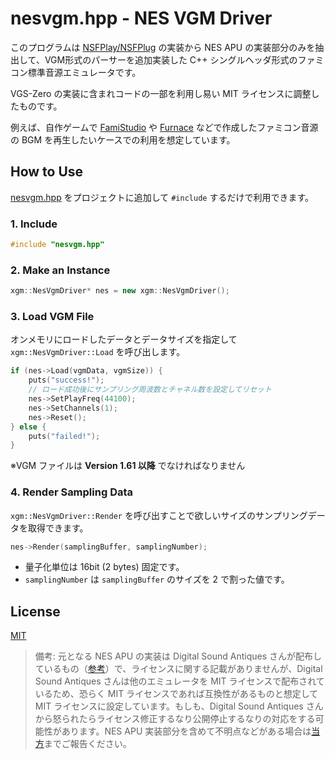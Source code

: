 # nesvgm.hpp - NES VGM Driver

このプログラムは [NSFPlay/NSFPlug](https://github.com/bbbradsmith/nsfplay) の実装から NES APU の実装部分のみを抽出して、VGM形式のパーサーを追加実装した C++ シングルヘッダ形式のファミコン標準音源エミュレータです。

VGS-Zero の実装に含まれコードの一部を利用し易い MIT ライセンスに調整したものです。

例えば、自作ゲームで [FamiStudio](https://famistudio.org/) や [Furnace](https://tildearrow.org/furnace/) などで作成したファミコン音源の BGM を再生したいケースでの利用を想定しています。

## How to Use

[nesvgm.hpp](nesvgm.hpp) をプロジェクトに追加して `#include` するだけで利用できます。

### 1. Include

```c++
#include "nesvgm.hpp"
```

### 2. Make an Instance

```c++
xgm::NesVgmDriver* nes = new xgm::NesVgmDriver();
```

### 3. Load VGM File

オンメモリにロードしたデータとデータサイズを指定して `xgm::NesVgmDriver::Load` を呼び出します。

```c++
if (nes->Load(vgmData, vgmSize)) {
    puts("success!");
    // ロード成功後にサンプリング周波数とチャネル数を設定してリセット
    nes->SetPlayFreq(44100);
    nes->SetChannels(1);
    nes->Reset();
} else {
    puts("failed!");
}
```

※VGM ファイルは __Version 1.61 以降__ でなければなりません

### 4. Render Sampling Data

`xgm::NesVgmDriver::Render` を呼び出すことで欲しいサイズのサンプリングデータを取得できます。

```c++
nes->Render(samplingBuffer, samplingNumber);
```

- 量子化単位は 16bit (2 bytes) 固定です。
- `samplingNumber` は `samplingBuffer` のサイズを 2 で割った値です。

## License

[MIT](LICENSE.txt)

> 備考: 元となる NES APU の実装は Digital Sound Antiques さんが配布しているもの（[参考](https://github.com/bbbradsmith/nsfplay/blob/master/xgm/readme_ja.txt)）で、ライセンスに関する記載がありませんが、Digital Sound Antiques さんは他のエミュレータを MIT ライセンスで配布されているため、恐らく MIT ライセンスであれば互換性があるものと想定して MIT ライセンスに設定しています。もしも、Digital Sound Antiques さんから怒られたらライセンス修正するなり公開停止するなりの対応をする可能性があります。NES APU 実装部分を含めて不明点などがある場合は[当方](https://github.com/suzukiplan/nesvgm/issues)までご報告ください。
